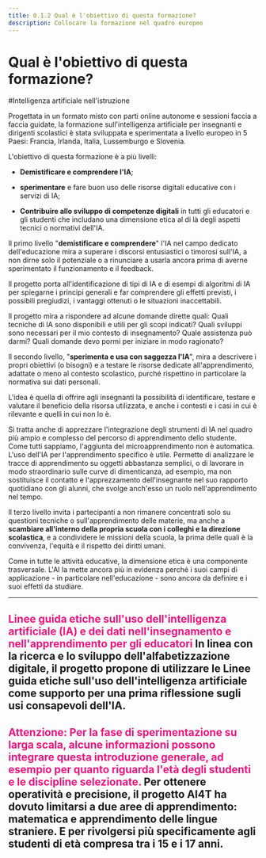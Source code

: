```yaml
---
title: 0.1.2 Qual è l'obiettivo di questa formazione?
description: Collocare la formazione nel quadro europeo
---
```


# Qual è l'obiettivo di questa formazione?

#Intelligenza artificiale nell'istruzione

Progettata in un formato misto con parti online autonome e sessioni faccia a faccia guidate, la formazione sull'intelligenza artificiale per insegnanti e dirigenti scolastici è stata sviluppata e sperimentata a livello europeo in 5 Paesi: Francia, Irlanda, Italia, Lussemburgo e Slovenia.

L'obiettivo di questa formazione è a più livelli:

- **Demistificare e comprendere l'IA**;

- **sperimentare** e fare buon uso delle risorse digitali educative con i servizi di IA;

- **Contribuire allo sviluppo di competenze digitali** in tutti gli educatori e gli studenti che includano una dimensione etica al di là degli aspetti tecnici o normativi dell'IA.

Il primo livello "**demistificare e comprendere**" l'IA nel campo dedicato dell'educazione mira a superare i discorsi entusiastici o timorosi sull'IA, a non dirne solo il potenziale o a rinunciare a usarla ancora prima di averne sperimentato il funzionamento e il feedback.

Il progetto porta all'identificazione di tipi di IA e di esempi di algoritmi di IA per spiegarne i principi generali e far comprendere gli effetti previsti, i possibili pregiudizi, i vantaggi ottenuti o le situazioni inaccettabili.

Il progetto mira a rispondere ad alcune domande dirette quali: Quali tecniche di IA sono disponibili e utili per gli scopi indicati? Quali sviluppi sono necessari per il mio contesto di insegnamento? Quale assistenza può darmi? Quali domande devo pormi per iniziare in modo ragionato?

Il secondo livello, "**sperimenta e usa con saggezza l'IA**", mira a descrivere i propri obiettivi (o bisogni) e a testare le risorse dedicate all'apprendimento, adattate o meno al contesto scolastico, purché rispettino in particolare la normativa sui dati personali.

L'idea è quella di offrire agli insegnanti la possibilità di identificare, testare e valutare il beneficio della risorsa utilizzata, e anche i contesti e i casi in cui è rilevante e quelli in cui non lo è.

Si tratta anche di apprezzare l'integrazione degli strumenti di IA nel quadro più ampio e complesso del percorso di apprendimento dello studente. Come tutti sappiamo, l'aggiunta del microapprendimento non è automatica. L'uso dell'IA per l'apprendimento specifico è utile. Permette di analizzare le tracce di apprendimento su oggetti abbastanza semplici, o di lavorare in modo straordinario sulle curve di dimenticanza, ad esempio, ma non sostituisce il contatto e l'apprezzamento dell'insegnante nel suo rapporto quotidiano con gli alunni, che svolge anch'esso un ruolo nell'apprendimento nel tempo.

Il terzo livello invita i partecipanti a non rimanere concentrati solo su questioni tecniche o sull'apprendimento delle materie, ma anche a **scambiare all'interno della propria scuola con i colleghi e la direzione scolastica**, e a condividere le missioni della scuola, la prima delle quali è la convivenza, l'equità e il rispetto dei diritti umani.

Come in tutte le attività educative, la dimensione etica è una componente trasversale. L'AI la mette ancora più in evidenza perché i suoi campi di applicazione - in particolare nell'educazione - sono ancora da definire e i suoi effetti da studiare.

---
<span style="color:#EE147F">**Linee guida etiche sull'uso dell'intelligenza artificiale (IA) e dei dati nell'insegnamento e nell'apprendimento per gli educatori**</span>
In linea con la ricerca e lo sviluppo dell'alfabetizzazione digitale, il progetto propone di utilizzare le Linee guida etiche sull'uso dell'intelligenza artificiale come supporto per una prima riflessione sugli usi consapevoli dell'IA.
---
<span style="color:#EE147F">**Attenzione: Per la fase di sperimentazione su larga scala, alcune informazioni possono integrare questa introduzione generale, ad esempio per quanto riguarda l'età degli studenti e le discipline selezionate**.</span>
Per ottenere operatività e precisione, il progetto AI4T ha dovuto limitarsi a due aree di apprendimento: matematica e apprendimento delle lingue straniere. E per rivolgersi più specificamente agli studenti di età compresa tra i 15 e i 17 anni.
---
